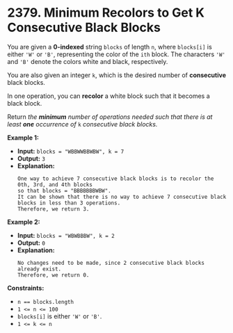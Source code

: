 # 2379. Minimum Recolors to Get K Consecutive Black Blocks

You are given a **0-indexed** string `blocks` of length `n`, where `blocks[i]` is either `'W'` or `'B'`, representing the color of the `ith` block. The characters `'W'` and `'B'` denote the colors white and black, respectively.

You are also given an integer `k`, which is the desired number of **consecutive** black blocks.

In one operation, you can **recolor** a white block such that it becomes a black block.

Return _the **minimum** number of operations needed such that there is at least **one** occurrence of_ `k` _consecutive black blocks._

**Example 1:**

* **Input:** `blocks = "WBBWWBBWBW", k = 7`
* **Output:** `3`
* **Explanation:**
  ```
  One way to achieve 7 consecutive black blocks is to recolor the 0th, 3rd, and 4th blocks
  so that blocks = "BBBBBBBWBW".
  It can be shown that there is no way to achieve 7 consecutive black blocks in less than 3 operations.
  Therefore, we return 3.
  ```

**Example 2:**

* **Input:** `blocks = "WBWBBBW", k = 2`
* **Output:** `0`
* **Explanation:**
  ```
  No changes need to be made, since 2 consecutive black blocks already exist.
  Therefore, we return 0.
  ```

**Constraints:**

*   `n == blocks.length`
*   `1 <= n <= 100`
*   `blocks[i]` is either `'W'` or `'B'`.
*   `1 <= k <= n`
